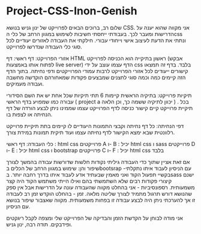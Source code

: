 # Project-CSS-Inon-Genish

שלום רב,
ברוכים הבאים לפרוייקט של ינון גניש בנושא CSS.
אני מקווה שהוא יענה על הדרישות ומעבר לכך. 
בעבודתי ייחסתי חשיבות לשימוש במגוון הרחב של כלי הcss ונתתי את הדעת לעיצוב אישי וייחודי עבורי. חילקתי את העבודה לאזורים יעודיים לכל סוגי כלי העבודה שנדרשו לפרוייקט.


אזורי הפרוייקט:
דף ראשי:
דף HTML ראשון בתיקייה הוא הכניסה לפרוייקט (אבקש לפתוח אותו באמצעות live server) הדף עצמו עוצב על ידי css בלבד. בדף זה תמצאו קישורים ייעודים לכל אזורי הפרוייקט לרבות עמודי הפרוייקטים ודפי נחיתה. בתוך הדף הזה קיימים כמה וכמה סוגי לחצנים שמבצעים פקודות שמאחורהם הוקדשה מחשבה ועבודה מעמיקים.


תיקיות פרוייקט:
בתיקיה הראשית קיימות 6 תתי תיקיות שכל אחת יש את השם הסידורי עבורה כמו שמפויע בדף הראשי ( project a  יכוון לתיקיה ששמה כך, וכן הלאה ) . בכל תיקיית פרוייקט קיים קישור כניסה לדף הפרוייקט עצמו שממינו ניתן לבצע הורדה של דף הנחיתה או לצפות בו.


דפי הנחיתה:
כל דף נחיתה וקבצי התמונות היעודיים לו קיימים בתת תיקיית פרוייקט רלוונטית שבא ימצא הקישור לדף נחיתה עצמו ועוד תיקית תמונות במידת צורך.


כלי העבודה:
דף ראשי : html css
פרוייקטים A ו- B : יכיל html css ו sass
פרוייקטים D ו- E : יכיל html css ו bootstrap
פרוייקטים C ו- F : יכיל html css  בלבד


אם זאת אציין שתוך כדי העבודה גיליתי נקודות חלשות שדורשות עבודה בהמשך לצורך שיפור והן:
שימוש במגוון הרחב של הכלים בbootsrap -עם הניסיון לעבוד איתו נתקלתי בקשיי תפעול הקוד ואני מאמין שבעתיד אדע לעבוד איתו בדרך רחבה יותר.
בsass ישנם קיצורי פקודות רבים שלא השתמשתי בהם ואילו הייתי משתמש הקוד היה קצר משמעותית.
רספונסיביות - אני בהחלט מקווה שהעבודה עונה על הדרישות אבל אין ספק שהנושא דורש תרגול מתמיד לצורך שליטה מלאה.
זמן - בהחלט הוקדש זמן רב לעבודה זו אך להערכתי ניתן היה לבצע עבודה זו בפחות משמעותית. מקווה שאצבור שיפור בנושא עם הניסיון.

אני מודה לבוחן על הקדשת הזמן והבדיקה של הפרוייקט שלי ומצפה לקבל ריגקטים ופידבקים.
תודה רבה, ינון גניש.


